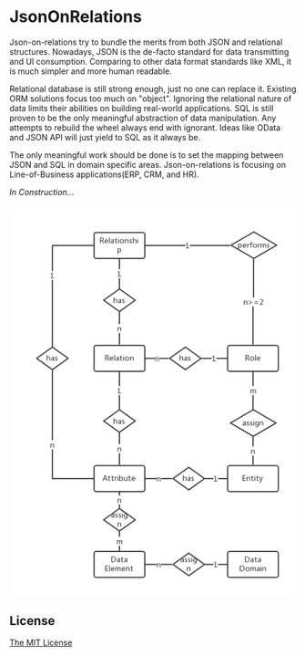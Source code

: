 # JsonOnRelations
Json-on-relations try to bundle the merits from both JSON and relational structures.
Nowadays, JSON is the de-facto standard for data transmitting and UI consumption.
Comparing to other data format standards like XML, it is much simpler and more human readable. 

Relational database is still strong enough, just no one can replace it. 
Existing ORM solutions focus too much on "object".
Ignoring the relational nature of data limits their abilities on building real-world applications.
SQL is still proven to be the only meaningful abstraction of data manipulation. 
Any attempts to rebuild the wheel always end with ignorant.
Ideas like OData and JSON API will just yield to SQL as it always be. 

The only meaningful work should be done is to set the mapping between JSON and SQL in domain specific areas.
Json-on-relations is focusing on Line-of-Business applications(ERP, CRM, and HR). 

*In Construction...*

![Meta Data Model](DataModeling.png)

## License
[The MIT License](http://opensource.org/licenses/MIT)
